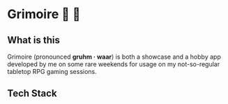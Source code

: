 # Grimoire :crystal_ball: :open_book:
## What is this
Grimoire (pronounced **gruhm · waar**) is both a showcase and a hobby app developed by me on some rare weekends for usage on my not-so-regular tabletop RPG gaming sessions.
## Tech Stack
